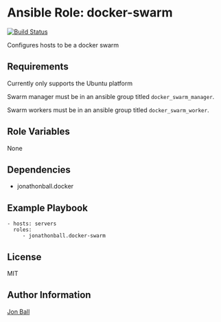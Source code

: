 # Ansible Role: docker-swarm

[![Build Status](https://travis-ci.org/jonathonball/ansible-role-docker-swarm.svg?branch=master)](https://travis-ci.org/jonathonball/ansible-role-docker-swarm)

Configures hosts to be a docker swarm

## Requirements

Currently only supports the Ubuntu platform

Swarm manager must be in an ansible group titled `docker_swarm_manager`.

Swarm workers must be in an ansible group titled `docker_swarm_worker`.

## Role Variables

None

## Dependencies

 - jonathonball.docker

## Example Playbook

    - hosts: servers
      roles:
         - jonathonball.docker-swarm

## License

MIT

## Author Information

[Jon Ball](mailto:jonathon.ball@gmail.com)
